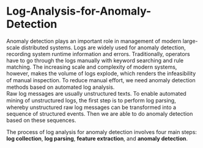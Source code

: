# Log-Analysis-for-Anomaly-Detection
<!-- wp:paragraph -->
<p>Anomaly detection plays an important role in management of modern large-scale distributed systems. Logs are widely used for anomaly detection, recording system runtime information and errors. Traditionally, operators have to go through the logs manually with keyword searching and rule matching. The increasing scale and complexity of modern systems, however, makes the volume of logs explode, which renders the infeasibility of manual inspection. To reduce manual eﬀort, we need anomaly detection methods based on automated log analysis.<br>Raw log messages are usually unstructured texts. To enable automated mining of unstructured logs, the ﬁrst step is to perform log parsing, whereby unstructured raw log messages can be transformed into a sequence of structured events. Then we are able to do anomaly detection based on these sequences.</p>
<!-- /wp:paragraph -->

<!-- wp:paragraph -->
<p>The process of log analysis for anomaly detection involves four main steps: <strong>log collection</strong>, <strong>log parsing</strong>, <strong>feature extraction</strong>, and <strong>anomaly detection</strong>.  </p>
<!-- /wp:paragraph -->
